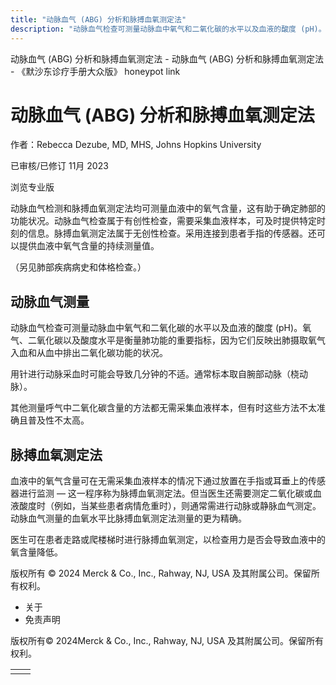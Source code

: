```yaml
---
title: "动脉血气 (ABG) 分析和脉搏血氧测定法"
description: "动脉血气检查可测量动脉血中氧气和二氧化碳的水平以及血液的酸度 (pH)。氧气、二氧化碳以及酸度水平是衡量肺功能的重要指标，因为它们反映出肺摄取氧气入血和从血中排出二氧化碳功能的状况。"
---
```


﻿动脉血气 (ABG) 分析和脉搏血氧测定法 - 动脉血气 (ABG) 分析和脉搏血氧测定法 - 《默沙东诊疗手册大众版》 honeypot link

# 动脉血气 (ABG) 分析和脉搏血氧测定法

作者：Rebecca Dezube, MD, MHS, Johns Hopkins University

已审核/已修订 11月 2023

浏览专业版

动脉血气检测和脉搏血氧测定法均可测量血液中的氧气含量，这有助于确定肺部的功能状况。动脉血气检查属于有创性检查，需要采集血液样本，可及时提供特定时刻的信息。脉搏血氧测定法属于无创性检查。采用连接到患者手指的传感器。还可以提供血液中氧气含量的持续测量值。

（另见肺部疾病病史和体格检查。）

## 动脉血气测量

动脉血气检查可测量动脉血中氧气和二氧化碳的水平以及血液的酸度 (pH)。氧气、二氧化碳以及酸度水平是衡量肺功能的重要指标，因为它们反映出肺摄取氧气入血和从血中排出二氧化碳功能的状况。

用针进行动脉采血时可能会导致几分钟的不适。通常标本取自腕部动脉（桡动脉）。

其他测量呼气中二氧化碳含量的方法都无需采集血液样本，但有时这些方法不太准确且普及性不太高。

## 脉搏血氧测定法

血液中的氧气含量可在无需采集血液样本的情况下通过放置在手指或耳垂上的传感器进行监测 — 这一程序称为脉搏血氧测定法。但当医生还需要测定二氧化碳或血液酸度时（例如，当某些患者病情危重时），则通常需进行动脉或静脉血气测定。动脉血气测量的血氧水平比脉搏血氧测定法测量的更为精确。

医生可在患者走路或爬楼梯时进行脉搏血氧测定，以检查用力是否会导致血液中的氧含量降低。



版权所有 © 2024
Merck & Co., Inc., Rahway, NJ, USA 及其附属公司。保留所有权利。

- 关于
- 免责声明

版权所有© 2024Merck & Co., Inc., Rahway, NJ, USA 及其附属公司。保留所有权利。

|     |     |
| --- | --- |
|  |  |